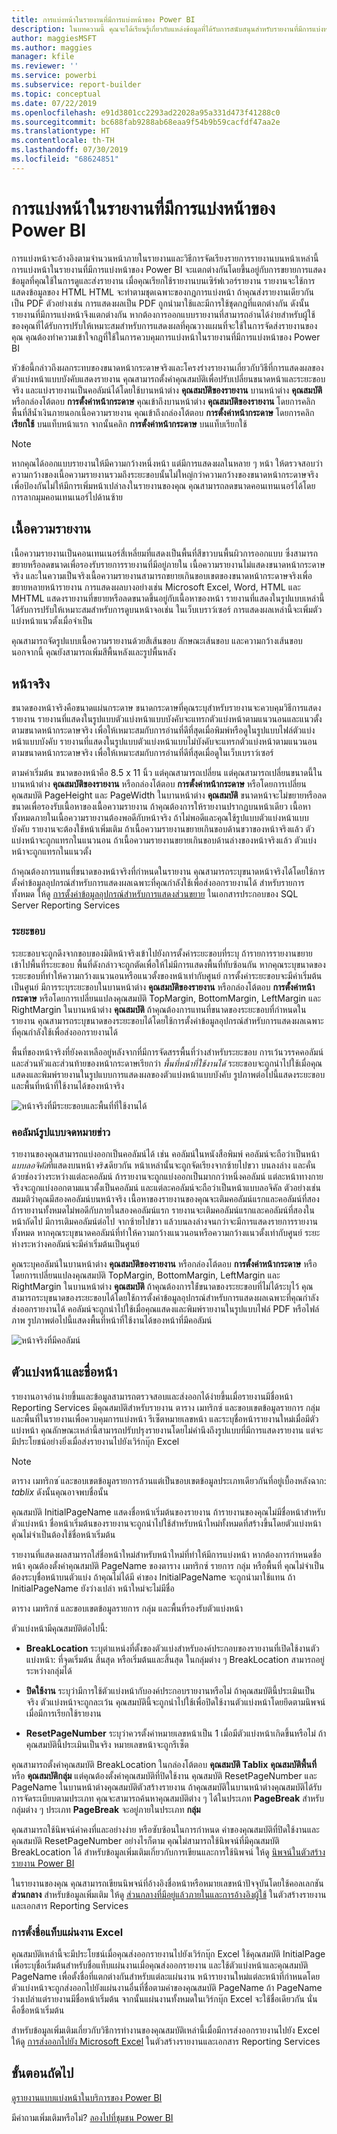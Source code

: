 ```yaml
---
title: การแบ่งหน้าในรายงานที่มีการแบ่งหน้าของ Power BI
description: ในบทความนี้ คุณจะได้เรียนรู้เกี่ยวกับแหล่งข้อมูลที่ได้รับการสนับสนุนสำหรับรายงานที่มีการแบ่งหน้าในบริการของ Power BI และวิธีการเชื่อมต่อกับแหล่งข้อมูล Azure SQL Database
author: maggiesMSFT
ms.author: maggies
manager: kfile
ms.reviewer: ''
ms.service: powerbi
ms.subservice: report-builder
ms.topic: conceptual
ms.date: 07/22/2019
ms.openlocfilehash: e91d3801cc2293ad22028a95a331d473f41288c0
ms.sourcegitcommit: bc688fab9288ab68eaa9f54b9b59cacfdf47aa2e
ms.translationtype: HT
ms.contentlocale: th-TH
ms.lasthandoff: 07/30/2019
ms.locfileid: "68624851"
---
```

# <a name="pagination-in-power-bi-paginated-reports"></a>การแบ่งหน้าในรายงานที่มีการแบ่งหน้าของ Power BI

 การแบ่งหน้าจะอ้างอิงตามจำนวนหน้าภายในรายงานและวิธีการจัดเรียงรายการรายงานบนหน้าเหล่านี้ การแบ่งหน้าในรายงานที่มีการแบ่งหน้าของ Power BI จะแตกต่างกันโดยขึ้นอยู่กับการขยายการแสดงข้อมูลที่คุณใช้ในการดูและส่งรายงาน เมื่อคุณเรียกใช้รายงานบนเซิร์ฟเวอร์รายงาน รายงานจะใช้การแสดงข้อมูลของ HTML HTML จะทำตามชุดเฉพาะของกฎการแบ่งหน้า ถ้าคุณส่งรายงานเดียวกันเป็น PDF ตัวอย่างเช่น การแสดงผลเป็น PDF ถูกนำมาใช้และมีการใช้ชุดกฎที่แตกต่างกัน ดังนั้นรายงานที่มีการแบ่งหน้าจึงแตกต่างกัน หากต้องการออกแบบรายงานที่สามารถอ่านได้ง่ายสำหรับผู้ใช้ของคุณที่ได้รับการปรับให้เหมาะสมสำหรับการแสดงผลที่คุณวางแผนที่จะใช้ในการจัดส่งรายงานของคุณ คุณต้องทำความเข้าใจกฎที่ใช้ในการควบคุมการแบ่งหน้าในรายงานที่มีการแบ่งหน้าของ Power BI  
  
 หัวข้อนี้กล่าวถึงผลกระทบของขนาดหน้ากระดาษจริงและโครงร่างรายงานเกี่ยวกับวิธีที่การแสดงผลของตัวแบ่งหน้าแบบบังคับแสดงรายงาน คุณสามารถตั้งค่าคุณสมบัติเพื่อปรับเปลี่ยนขนาดหน้าและระยะขอบจริง และแบ่งรายงานเป็นคอลัมน์ได้โดยใช้บานหน้าต่าง **คุณสมบัติของรายงาน** บานหน้าต่าง **คุณสมบัติ** หรือกล่องโต้ตอบ **การตั้งค่าหน้ากระดาษ** คุณเข้าถึงบานหน้าต่าง **คุณสมบัติของรายงาน** โดยการคลิกพื้นที่สีน้ำเงินภายนอกเนื้อความรายงาน คุณเข้าถึงกล่องโต้ตอบ **การตั้งค่าหน้ากระดาษ** โดยการคลิก **เรียกใช้** บนแท็บหน้าแรก จากนั้นคลิก **การตั้งค่าหน้ากระดาษ** บนแท็บเรียกใช้  
  
> [!NOTE]  
>  หากคุณได้ออกแบบรายงานให้มีความกว้างหนึ่งหน้า แต่มีการแสดงผลในหลาย ๆ หน้า ให้ตรวจสอบว่าความกว้างของเนื้อความรายงานรวมถึงระยะขอบนั้นไม่ใหญ่กว่าความกว้างของขนาดหน้ากระดาษจริง เพื่อป้องกันไม่ให้มีการเพิ่มหน้าเปล่าลงในรายงานของคุณ คุณสามารถลดขนาดคอนเทนเนอร์ได้โดยการลากมุมคอนเทนเนอร์ไปด้านซ้าย  

## <a name="the-report-body"></a>เนื้อความรายงาน  
 เนื้อความรายงานเป็นคอนเทนเนอร์สี่เหลี่ยมที่แสดงเป็นพื้นที่สีขาวบนพื้นผิวการออกแบบ ซึ่งสามารถขยายหรือลดขนาดเพื่อรองรับรายการรายงานที่มีอยู่ภายใน เนื้อความรายงานไม่แสดงขนาดหน้ากระดาษจริง และในความเป็นจริงเนื้อความรายงานสามารถขยายเกินขอบเขตของขนาดหน้ากระดาษจริงเพื่อขยายหลายหน้ารายงาน การแสดงผลบางอย่างเช่น Microsoft Excel, Word, HTML และ MHTML แสดงรายงานที่ขยายหรือลดขนาดขึ้นอยู่กับเนื้อหาของหน้า รายงานที่แสดงในรูปแบบเหล่านี้ได้รับการปรับให้เหมาะสมสำหรับการดูบนหน้าจอเช่น ในเว็บเบราว์เซอร์ การแสดงผลเหล่านี้จะเพิ่มตัวแบ่งหน้าแนวตั้งเมื่อจำเป็น  
  
 คุณสามารถจัดรูปแบบเนื้อความรายงานด้วยสีเส้นขอบ ลักษณะเส้นขอบ และความกว้างเส้นขอบ นอกจากนี้ คุณยังสามารถเพิ่มสีพื้นหลังและรูปพื้นหลัง  
  
## <a name="the-physical-page"></a>หน้าจริง  
 ขนาดของหน้าจริงคือขนาดแผ่นกระดาษ ขนาดกระดาษที่คุณระบุสำหรับรายงานจะควบคุมวิธีการแสดงรายงาน รายงานที่แสดงในรูปแบบตัวแบ่งหน้าแบบบังคับจะแทรกตัวแบ่งหน้าตามแนวนอนและแนวตั้งตามขนาดหน้ากระดาษจริง เพื่อให้เหมาะสมกับการอ่านที่ดีที่สุดเมื่อพิมพ์หรือดูในรูปแบบไฟล์ตัวแบ่งหน้าแบบบังคับ รายงานที่แสดงในรูปแบบตัวแบ่งหน้าแบบไม่บังคับจะแทรกตัวแบ่งหน้าตามแนวนอนตามขนาดหน้ากระดาษจริง เพื่อให้เหมาะสมกับการอ่านที่ดีที่สุดเมื่อดูในเว็บเบราว์เซอร์  
  
 ตามค่าเริ่มต้น ขนาดของหน้าคือ 8.5 x 11 นิ้ว แต่คุณสามารถเปลี่ยน แต่คุณสามารถเปลี่ยนขนาดนี้ในบานหน้าต่าง **คุณสมบัติของรายงาน** หรือกล่องโต้ตอบ **การตั้งค่าหน้ากระดาษ** หรือโดยการเปลี่ยนคุณสมบัติ PageHeight และ PageWidth ในบานหน้าต่าง **คุณสมบัติ** ขนาดหน้าจะไม่ขยายหรือลดขนาดเพื่อรองรับเนื้อหาของเนื้อความรายงาน ถ้าคุณต้องการให้รายงานปรากฏบนหน้าเดียว เนื้อหาทั้งหมดภายในเนื้อความรายงานต้องพอดีกับหน้าจริง ถ้าไม่พอดีและคุณใช้รูปแบบตัวแบ่งหน้าแบบบังคับ รายงานจะต้องใช้หน้าเพิ่มเติม ถ้าเนื้อความรายงานขยายเกินขอบด้านขวาของหน้าจริงแล้ว ตัวแบ่งหน้าจะถูกแทรกในแนวนอน ถ้าเนื้อความรายงานขยายเกินขอบด้านล่างของหน้าจริงแล้ว ตัวแบ่งหน้าจะถูกแทรกในแนวตั้ง  
  
 ถ้าคุณต้องการแทนที่ขนาดของหน้าจริงที่กำหนดในรายงาน คุณสามารถระบุขนาดหน้าจริงได้โดยใช้การตั้งค่าข้อมูลอุปกรณ์สำหรับการแสดงผลเฉพาะที่คุณกำลังใช้เพื่อส่งออกรายงานได้ สำหรับรายการทั้งหมด ให้ดู [การตั้งค่าข้อมูลอุปกรณ์สำหรับการแสดงส่วนขยาย](https://docs.microsoft.com/sql/reporting-services/device-information-settings-for-rendering-extensions-reporting-services?view=sql-server-2017) ในเอกสารประกอบของ SQL Server Reporting Services  
  
### <a name="margins"></a>ระยะขอบ

 ระยะขอบจะถูกดึงจากขอบของมิติหน้าจริงเข้าไปยังการตั้งค่าระยะขอบที่ระบุ ถ้ารายการรายงานขยายเข้าไปพื้นที่ระยะขอบ พื้นที่ดังกล่าวจะถูกตัดเพื่อให้ไม่มีการแสดงพื้นที่ทับซ้อนกัน หากคุณระบุขนาดของระยะขอบที่ทำให้ความกว้างแนวนอนหรือแนวตั้งของหน้าเท่ากับศูนย์ การตั้งค่าระยะขอบจะมีค่าเริ่มต้นเป็นศูนย์ มีการระบุระยะขอบในบานหน้าต่าง **คุณสมบัติของรายงาน** หรือกล่องโต้ตอบ **การตั้งค่าหน้ากระดาษ** หรือโดยการเปลี่ยนแปลงคุณสมบัติ TopMargin, BottomMargin, LeftMargin และ RightMargin ในบานหน้าต่าง **คุณสมบัติ** ถ้าคุณต้องการแทนที่ขนาดของระยะขอบที่กำหนดในรายงาน คุณสามารถระบุขนาดของระยะขอบได้โดยใช้การตั้งค่าข้อมูลอุปกรณ์สำหรับการแสดงผลเฉพาะที่คุณกำลังใช้เพื่อส่งออกรายงานได้  
  
 พื้นที่ของหน้าจริงที่ยังคงเหลืออยู่หลังจากที่มีการจัดสรรพื้นที่ว่างสำหรับระยะขอบ การเว้นวรรคคอลัมน์ และส่วนหัวและส่วนท้ายของหน้ากระดาษเรียกว่า *พื้นที่หน้าที่ใช้งานได้* ระยะขอบจะถูกนำไปใช้เมื่อคุณแสดงและพิมพ์รายงานในรูปแบบการแสดงผลของตัวแบ่งหน้าแบบบังคับ รูปภาพต่อไปนี้แสดงระยะขอบและพื้นที่หน้าที่ใช้งานได้ของหน้าจริง  
  
![หน้าจริงที่มีระยะขอบและพื้นที่ที่ใช้งานได้](media/paginated-reports-pagination/power-bi-paginated-rs-page-margins.png) 
  
### <a name="newsletter-style-columns"></a>คอลัมน์รูปแบบจดหมายข่าว  

 รายงานของคุณสามารถแบ่งออกเป็นคอลัมน์ได้ เช่น คอลัมน์ในหนังสือพิมพ์ คอลัมน์จะถือว่าเป็นหน้า *แบบลอจิคัล*ที่แสดงบนหน้า*จริง*เดียวกัน หน้าเหล่านั้นจะถูกจัดเรียงจากซ้ายไปขวา บนลงล่าง และคั่นด้วยช่องว่างระหว่างแต่ละคอลัมน์ ถ้ารายงานจะถูกแบ่งออกเป็นมากกว่าหนึ่งคอลัมน์ แต่ละหน้าทางกายจริงจะถูกแบ่งออกตามแนวตั้งเป็นคอลัมน์ และแต่ละคอลัมน์จะถือว่าเป็นหน้าแบบลอจิคัล ตัวอย่างเช่น สมมติว่าคุณมีสองคอลัมน์บนหน้าจริง เนื้อหาของรายงานของคุณจะเติมคอลัมน์แรกและคอลัมน์ที่สอง ถ้ารายงานทั้งหมดไม่พอดีกับภายในสองคอลัมน์แรก รายงานจะเติมคอลัมน์แรกและคอลัมน์ที่สองในหน้าถัดไป มีการเติมคอลัมน์ต่อไป จากซ้ายไปขวา แล้วบนลงล่างจนกว่าจะมีการแสดงรายการรายงานทั้งหมด หากคุณระบุขนาดคอลัมน์ที่ทำให้ความกว้างแนวนอนหรือความกว้างแนวตั้งเท่ากับศูนย์ ระยะห่างระหว่างคอลัมน์จะมีค่าเริ่มต้นเป็นศูนย์  
  
 คุณระบุคอลัมน์ในบานหน้าต่าง **คุณสมบัติของรายงาน** หรือกล่องโต้ตอบ **การตั้งค่าหน้ากระดาษ** หรือโดยการเปลี่ยนแปลงคุณสมบัติ TopMargin, BottomMargin, LeftMargin และ RightMargin ในบานหน้าต่าง **คุณสมบัติ** ถ้าคุณต้องการใช้่ขนาดของระยะขอบที่ไม่ได้ระบุไว้ คุณสามารถระบุขนาดของระยะขอบได้โดยใช้การตั้งค่าข้อมูลอุปกรณ์สำหรับการแสดงผลเฉพาะที่คุณกำลังส่งออกรายงานได้ คอลัมน์จะถูกนำไปใช้เมื่อคุณแสดงและพิมพ์รายงานในรูปแบบไฟล์ PDF หรือไฟล์ภาพ รูปภาพต่อไปนี้แสดงพื้นที่หน้าที่ใช้งานได้ของหน้าที่มีคอลัมน์  
  
![หน้าจริงที่มีคอลัมน์](media/paginated-reports-pagination/power-bi-paginated-rs-page-columns.png)
  
## <a name="page-breaks-and-page-names"></a>ตัวแบ่งหน้าและชื่อหน้า

 รายงานอาจอ่านง่ายขึ้นและข้อมูลสามารถตรวจสอบและส่งออกได้ง่ายขึ้นเมื่อรายงานมีชื่อหน้า Reporting Services มีคุณสมบัติสำหรับรายงาน ตาราง เมทริกซ์ และขอบเขตข้อมูลรายการ กลุ่ม และพื้นที่ในรายงานเพื่อควบคุมการแบ่งหน้า รีเซ็ตหมายเลขหน้า และระบุชื่อหน้ารายงานใหม่เมื่อมีตัวแบ่งหน้า คุณลักษณะเหล่านี้สามารถปรับปรุงรายงานโดยไม่คำนึงถึงรูปแบบที่มีการแสดงรายงาน แต่จะมีประโยชน์อย่างยิ่งเมื่อส่งรายงานไปยังเวิร์กบุ๊ก Excel

> [!NOTE]
> ตาราง เมทริกซ ์และขอบเขตข้อมูลรายการล้วนแต่เป็นขอบเขตข้อมูลประเภทเดียวกันที่อยู่เบื้องหลังฉาก: *tablix* ดังนั้นคุณอาจพบชื่อนั้น 

 คุณสมบัติ InitialPageName แสดงชื่อหน้าเริ่มต้นของรายงาน ถ้ารายงานของคุณไม่มีชื่อหน้าสำหรับตัวแบ่งหน้า ชื่อหน้าเริ่มต้นของรายงานจะถูกนำไปใช้สำหรับหน้าใหม่ทั้งหมดที่สร้างขึ้นโดยตัวแบ่งหน้า คุณไม่จำเป็นต้องใช้ชื่อหน้าเริ่มต้น  
  
 รายงานที่แสดงผลสามารถใส่ชื่อหน้าใหม่สำหรับหน้าใหม่ที่ทำให้มีการแบ่งหน้า หากต้องการกำหนดชื่อหน้า คุณต้องตั้งค่าคุณสมบัติ PageName ของตาราง เมทริกซ์ รายการ กลุ่ม หรือพื้นที่ คุณไม่จำเป็นต้องระบุชื่อหน้าบนตัวแบ่ง ถ้าคุณไม่ได้มี ค่าของ InitialPageName จะถูกนำมาใช้แทน ถ้า InitialPageName ยังว่างเปล่า หน้าใหม่จะไม่มีชื่อ  
  
 ตาราง เมทริกซ์ และขอบเขตข้อมูลรายการ กลุ่ม และพื้นที่รองรับตัวแบ่งหน้า  
  
 ตัวแบ่งหน้ามีคุณสมบัติต่อไปนี้:  
  
- **BreakLocation** ระบุตำแหน่งที่ตั้งของตัวแบ่งสำหรับองค์ประกอบของรายงานที่เปิดใช้งานตัวแบ่งหน้า: ที่จุดเริ่มต้น สิ้นสุด หรือเริ่มต้นและสิ้นสุด ในกลุ่มต่าง ๆ BreakLocation สามารถอยู่ระหว่างกลุ่มได้  
  
- **ปิดใช้งาน**  ระบุว่ามีการใช้ตัวแบ่งหน้ากับองค์ประกอบรายงานหรือไม่ ถ้าคุณสมบัตินี้ประเมินเป็นจริง ตัวแบ่งหน้าจะถูกละเว้น คุณสมบัตินี้จะถูกนำไปใช้เพื่อปิดใช้งานตัวแบ่งหน้าโดยยึดตามนิพจน์เมื่อมีการเรียกใช้รายงาน  
  
- **ResetPageNumber** ระบุว่าควรตั้งค่าหมายเลขหน้าเป็น 1 เมื่อมีตัวแบ่งหน้าเกิดขึ้นหรือไม่ ถ้าคุณสมบัตินี้ประเมินเป็นจริง หมายเลขหน้าจะถูกรีเซ็ต  
  
 คุณสามารถตั้งค่าคุณสมบัติ BreakLocation ในกล่องโต้ตอบ **คุณสมบัติ Tablix** **คุณสมบัติพื้นที่** หรือ **คุณสมบัติกลุ่ม** แต่คุณต้องตั้งค่าคุณสมบัติที่ปิดใช้งาน คุณสมบัติ ResetPageNumber และ PageName ในบานหน้าต่างคุณสมบัติตัวสร้างรายงาน ถ้าคุณสมบัติในบานหน้าต่างคุณสมบัติได้รับการจัดระเบียบตามประเภท คุณจะสามารถค้นหาคุณสมบัติต่าง ๆ ได้ในประเภท **PageBreak** สำหรับกลุ่มต่าง ๆ ประเภท **PageBreak** จะอยู่ภายในประเภท **กลุ่ม**  
  
 คุณสามารถใช้นิพจน์ค่าคงที่และอย่างง่าย หรือซับซ้อนในการกำหนด ค่าของคุณสมบัติที่ปิดใช้งานและคุณสมบัติ ResetPageNumber อย่างไรก็ตาม คุณไม่สามารถใช้นิพจน์ที่มีคุณสมบัติ BreakLocation ได้ สำหรับข้อมูลเพิ่มเติมเกี่ยวกับการเขียนและการใช้นิพจน์ ให้ดู [นิพจน์ในตัวสร้างรายงาน Power BI](report-builder-expressions.md)  
  
 ในรายงานของคุณ คุณสามารถเขียนนิพจน์ที่อ้างอิงชื่อหน้าหรือหมายเลขหน้าปัจจุบันโดยใช้คอลเลกชัน **ส่วนกลาง** สำหรับข้อมูลเพิ่มเติม ให้ดู [ส่วนกลางที่มีอยู่แล้วภายในและการอ้างอิงผู้ใช้](https://docs.microsoft.com/sql/reporting-services/report-design/built-in-collections-built-in-globals-and-users-references-report-builder?view=sql-server-2017) ในตัวสร้างรายงานและเอกสาร Reporting Services
  
### <a name="naming-excel-worksheet-tabs"></a>การตั้งชื่อแท็บแผ่นงาน Excel

 คุณสมบัติเหล่านี้จะมีประโยชน์เมื่อคุณส่งออกรายงานไปยังเวิร์กบุ๊ก Excel ใช้คุณสมบัติ InitialPage เพื่อระบุชื่อเริ่มต้นสำหรับชื่อแท็บแผ่นงานเมื่อคุณส่งออกรายงาน และใช้ตัวแบ่งหน้าและคุณสมบัติ PageName เพื่อตั้งชื่อที่แตกต่างกันสำหรับแต่ละแผ่นงาน หน้ารายงานใหม่แต่ละหน้าที่กำหนดโดยตัวแบ่งหน้าจะถูกส่งออกไปยังแผ่นงานอื่นที่ชื่อตามค่าของคุณสมบัติ PageName ถ้า PageName ว่างเปล่าแต่รายงานมีชื่อหน้าเริ่มต้น จากนั้นแผ่นงานทั้งหมดในเวิร์กบุ๊ก Excel จะใช้ชื่อเดียวกัน นั่นคือชื่อหน้าเริ่มต้น  
  
 สำหรับข้อมูลเพิ่มเติมเกี่ยวกับวิธีการทำงานของคุณสมบัติเหล่านี้เมื่อมีการส่งออกรายงานไปยัง Excel ให้ดู [การส่งออกไปยัง Microsoft Excel](https://docs.microsoft.com/sql/reporting-services/report-builder/exporting-to-microsoft-excel-report-builder-and-ssrs?view=sql-server-2017) ในตัวสร้างรายงานและเอกสาร Reporting Services  
  
## <a name="next-steps"></a>ขั้นตอนถัดไป

[ดูรายงานแบบแบ่งหน้าในบริการของ Power BI](paginated-reports-view-power-bi-service.md)

มีคำถามเพิ่มเติมหรือไม่? [ลองไปที่ชุมชน Power BI](http://community.powerbi.com/)
